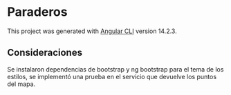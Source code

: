 # Paraderos

This project was generated with [Angular CLI](https://github.com/angular/angular-cli) version 14.2.3.

## Consideraciones

Se instalaron dependencias de bootstrap y ng bootstrap para el tema de los estilos, se implementó una prueba en el servicio que devuelve los puntos del mapa.
